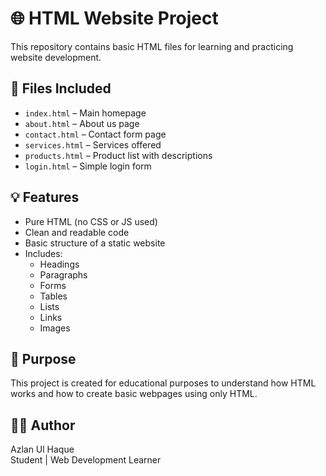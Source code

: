 
# 🌐 HTML Website Project

This repository contains basic HTML files for learning and practicing website development.

## 📁 Files Included

- `index.html` – Main homepage
- `about.html` – About us page
- `contact.html` – Contact form page
- `services.html` – Services offered
- `products.html` – Product list with descriptions
- `login.html` – Simple login form

## 💡 Features

- Pure HTML (no CSS or JS used)
- Clean and readable code
- Basic structure of a static website
- Includes:
  - Headings
  - Paragraphs
  - Forms
  - Tables
  - Lists
  - Links
  - Images

## 📌 Purpose

This project is created for educational purposes to understand how HTML works and how to create basic webpages using only HTML.

## 🧑‍💻 Author

Azlan Ul Haque  
Student | Web Development Learner  
